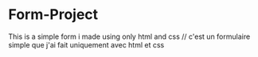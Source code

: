 # Form-Project


This is a simple form i made using only html and css // c'est un formulaire simple que j'ai fait uniquement avec html et css 
